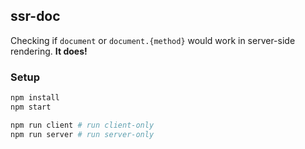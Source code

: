 ## ssr-doc

Checking if `document` or `document.{method}` would work in server-side rendering. **It does!**

### Setup
```bash
npm install
npm start

npm run client # run client-only
npm run server # run server-only
```